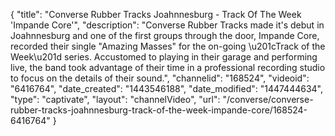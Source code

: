 {
    "title": "Converse Rubber Tracks Joahnnesburg - Track Of The Week 'Impande Core'",
    "description": "Converse Rubber Tracks made it's debut in Joahnnesburg and one of the first groups through the door, Impande Core, recorded their single \"Amazing Masses\" for the on-going \u201cTrack of the Week\u201d series. Accustomed to playing in their garage and performing live, the band took advantage of their time in a professional recording studio to focus on the details of their sound.",
    "channelid": "168524",
    "videoid": "6416764",
    "date_created": "1443546188",
    "date_modified": "1447444634",
    "type": "captivate",
    "layout": "channelVideo",
    "url": "\/converse\/converse-rubber-tracks-joahnnesburg-track-of-the-week-impande-core\/168524-6416764"
}
